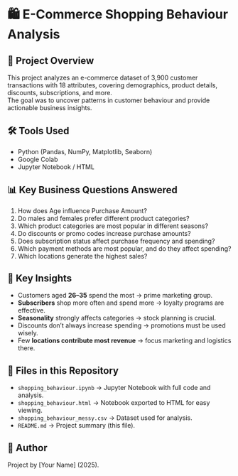 # 🛍️ E-Commerce Shopping Behaviour Analysis

## 📌 Project Overview
This project analyzes an e-commerce dataset of 3,900 customer transactions with 18 attributes, covering demographics, product details, discounts, subscriptions, and more.  
The goal was to uncover patterns in customer behaviour and provide actionable business insights.

## 🛠️ Tools Used
- Python (Pandas, NumPy, Matplotlib, Seaborn)
- Google Colab
- Jupyter Notebook / HTML

## 📊 Key Business Questions Answered
1. How does Age influence Purchase Amount?  
2. Do males and females prefer different product categories?  
3. Which product categories are most popular in different seasons?  
4. Do discounts or promo codes increase purchase amounts?  
5. Does subscription status affect purchase frequency and spending?  
6. Which payment methods are most popular, and do they affect spending?  
7. Which locations generate the highest sales?  

## 🔑 Key Insights
- Customers aged **26–35** spend the most → prime marketing group.  
- **Subscribers** shop more often and spend more → loyalty programs are effective.  
- **Seasonality** strongly affects categories → stock planning is crucial.  
- Discounts don’t always increase spending → promotions must be used wisely.  
- Few **locations contribute most revenue** → focus marketing and logistics there.  

## 📂 Files in this Repository
- `shopping_behaviour.ipynb` → Jupyter Notebook with full code and analysis.  
- `shopping_behaviour.html` → Notebook exported to HTML for easy viewing.  
- `shopping_behaviour_messy.csv` → Dataset used for analysis.  
- `README.md` → Project summary (this file).  

## 👤 Author
Project by [Your Name] (2025).
